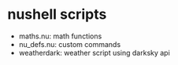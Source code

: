 # nushell scripts
- maths.nu: math functions
- nu_defs.nu: custom commands
- weatherdark: weather script using darksky api
